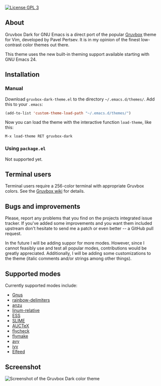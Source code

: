 [![License GPL 3][badge-license]](http://www.gnu.org/licenses/gpl-3.0.txt)

## About

Gruvbox Dark for GNU Emacs is a direct port of the popular
[Gruvbox](https://github.com/morhetz/gruvbox) theme for Vim, developed by Pavel
Pertsev.  It is in my opinion of the finest low-contrast color themes out there.

This theme uses the new built-in theming support available starting with GNU
Emacs 24.

## Installation

### Manual

Download `gruvbox-dark-theme.el` to the directory `~/.emacs.d/themes/`.  Add
this to your `.emacs`:

```lisp
(add-to-list 'custom-theme-load-path "~/.emacs.d/themes/")
```

Now you can load the theme with the interactive function `load-theme`, like
this:

`M-x load-theme RET gruvbox-dark`

### Using `package.el`

Not supported yet.

## Terminal users

Terminal users require a 256-color terminal with appropriate Gruvbox colors.
See the
[Gruvbox wiki](https://github.com/morhetz/gruvbox/wiki/Terminal-specific#a-256-color-gruvbox-palette-shellscript)
for details.

## Bugs and improvements

Please, report any problems that you find on the projects integrated issue
tracker. If you've added some improvements and you want them included upstream
don't hesitate to send me a patch or even better -- a GitHub pull request.

In the future I will be adding suppor for more modes.  However, since I cannot
feasibly use and test all popular modes, contributions would be greatly
appreciated.  Additionally, I will be adding some customizations to the theme
(italic comments and/or strings among other things).

## Supported modes

Currently supported modes include:

* [Gnus](http://www.gnus.org/)
* [rainbow-delimiters](https://github.com/jlr/rainbow-delimiters)
* [anzu](https://github.com/syohex/emacs-anzu)
* [linum-relative](https://github.com/coldnew/linum-relative)
* [ESS](http://ess.r-project.org/)
* [SLIME](https://common-lisp.net/project/slime/)
* [AUCTeX](https://www.gnu.org/software/auctex/)
* [flycheck](https://github.com/flycheck/flycheck)
* [flymake](https://www.gnu.org/software/emacs/manual/html_node/flymake/index.html)
* [avy](https://github.com/abo-abo/avy)
* [ivy](https://github.com/abo-abo/swiper)
* [Elfeed](https://github.com/skeeto/elfeed)

## Screenshot

![Screenshot of the Gruvbox Dark color theme][screenshot]


[badge-license]: https://img.shields.io/badge/license-GPL_3-green.svg
[screenshot]: https://raw.githubusercontent.com/d125q/gruvbox-dark-emacs/master/screenshot.png
